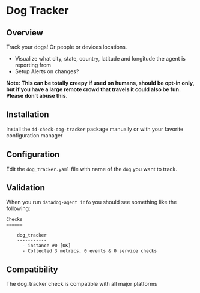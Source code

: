 # Dog Tracker

## Overview

Track your dogs! Or people or devices locations.

* Visualize what city, state, country, latitude and longitude the agent is reporting from
* Setup Alerts on changes?

**Note: This can be totally creepy if used on humans, should be opt-in only, but if you have a large remote crowd that travels it could also be fun. Please don't abuse this.**

## Installation

Install the `dd-check-dog-tracker` package manually or with your favorite configuration manager

## Configuration

Edit the `dog_tracker.yaml` file with name of the `dog` you want to track.

## Validation

When you run `datadog-agent info` you should see something like the following:

    Checks
    ======

        dog_tracker
        -----------
          - instance #0 [OK]
          - Collected 3 metrics, 0 events & 0 service checks

## Compatibility

The dog_tracker check is compatible with all major platforms

